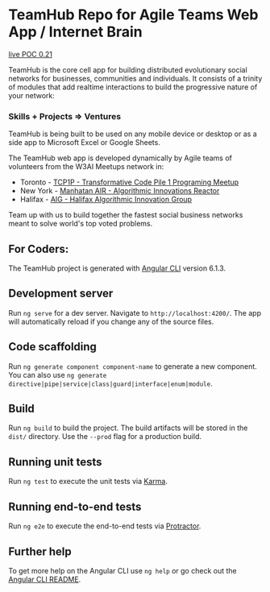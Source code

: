 # TeamHub Repo for Agile Teams Web App / Internet Brain
[live POC 0.21](https://teamhub.w3ai.net)

TeamHub is the core cell app for building distributed evolutionary social networks for businesses, communities and individuals.
It consists of a trinity of modules that add realtime interactions to build the progressive nature of your network:

### Skills + Projects => Ventures

TeamHub is being built to be used on any mobile device or desktop or as a side app to Microsoft Excel or Google Sheets.

The TeamHub web app is developed dynamically by Agile teams of volunteers from the W3AI Meetups network in:
- Toronto - [TCP1P - Transformative Code Pile 1 Programing Meetup](https://www.meetup.com/SocialAI/)
- New York - [Manhatan AIR - Algorithmic Innovations Reactor](https://www.meetup.com/Manhattan-AIR/)
- Halifax - [AIG - Halifax Algorithmic Innovation Group](https://www.meetup.com/HalifaxAIG/)

Team up with us to build together the fastest social business networks meant to solve world's top voted problems.

## For Coders:

The TeamHub project is generated with [Angular CLI](https://github.com/angular/angular-cli) version 6.1.3.

## Development server

Run `ng serve` for a dev server. Navigate to `http://localhost:4200/`. The app will automatically reload if you change any of the source files.

## Code scaffolding

Run `ng generate component component-name` to generate a new component. You can also use `ng generate directive|pipe|service|class|guard|interface|enum|module`.

## Build

Run `ng build` to build the project. The build artifacts will be stored in the `dist/` directory. Use the `--prod` flag for a production build.

## Running unit tests

Run `ng test` to execute the unit tests via [Karma](https://karma-runner.github.io).

## Running end-to-end tests

Run `ng e2e` to execute the end-to-end tests via [Protractor](http://www.protractortest.org/).

## Further help

To get more help on the Angular CLI use `ng help` or go check out the [Angular CLI README](https://github.com/angular/angular-cli/blob/master/README.md).
